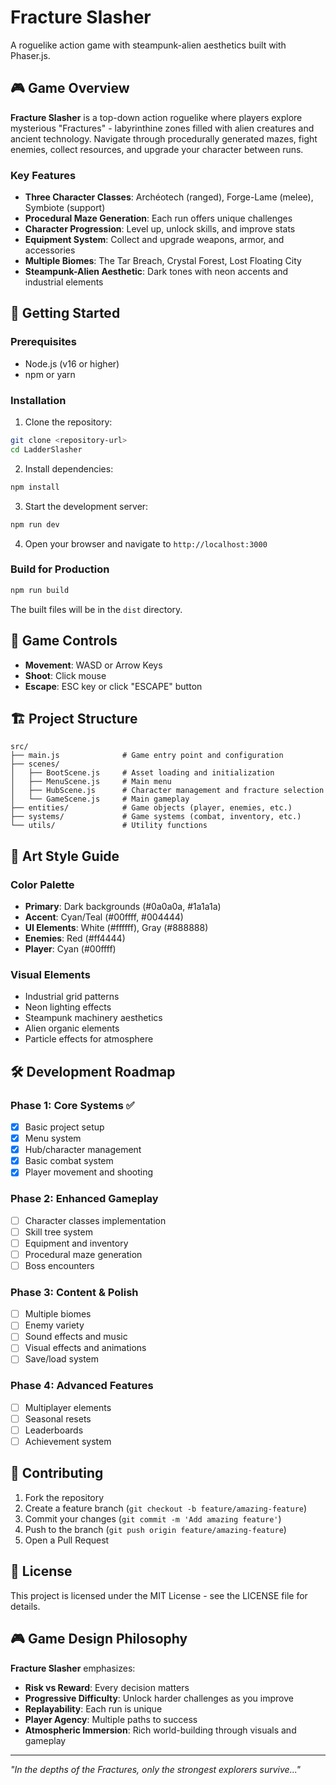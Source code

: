 # Fracture Slasher

A roguelike action game with steampunk-alien aesthetics built with Phaser.js.

## 🎮 Game Overview

**Fracture Slasher** is a top-down action roguelike where players explore mysterious "Fractures" - labyrinthine zones filled with alien creatures and ancient technology. Navigate through procedurally generated mazes, fight enemies, collect resources, and upgrade your character between runs.

### Key Features

- **Three Character Classes**: Archéotech (ranged), Forge-Lame (melee), Symbiote (support)
- **Procedural Maze Generation**: Each run offers unique challenges
- **Character Progression**: Level up, unlock skills, and improve stats
- **Equipment System**: Collect and upgrade weapons, armor, and accessories
- **Multiple Biomes**: The Tar Breach, Crystal Forest, Lost Floating City
- **Steampunk-Alien Aesthetic**: Dark tones with neon accents and industrial elements

## 🚀 Getting Started

### Prerequisites

- Node.js (v16 or higher)
- npm or yarn

### Installation

1. Clone the repository:
```bash
git clone <repository-url>
cd LadderSlasher
```

2. Install dependencies:
```bash
npm install
```

3. Start the development server:
```bash
npm run dev
```

4. Open your browser and navigate to `http://localhost:3000`

### Build for Production

```bash
npm run build
```

The built files will be in the `dist` directory.

## 🎯 Game Controls

- **Movement**: WASD or Arrow Keys
- **Shoot**: Click mouse
- **Escape**: ESC key or click "ESCAPE" button

## 🏗️ Project Structure

```
src/
├── main.js              # Game entry point and configuration
├── scenes/
│   ├── BootScene.js     # Asset loading and initialization
│   ├── MenuScene.js     # Main menu
│   ├── HubScene.js      # Character management and fracture selection
│   └── GameScene.js     # Main gameplay
├── entities/            # Game objects (player, enemies, etc.)
├── systems/             # Game systems (combat, inventory, etc.)
└── utils/               # Utility functions
```

## 🎨 Art Style Guide

### Color Palette
- **Primary**: Dark backgrounds (#0a0a0a, #1a1a1a)
- **Accent**: Cyan/Teal (#00ffff, #004444)
- **UI Elements**: White (#ffffff), Gray (#888888)
- **Enemies**: Red (#ff4444)
- **Player**: Cyan (#00ffff)

### Visual Elements
- Industrial grid patterns
- Neon lighting effects
- Steampunk machinery aesthetics
- Alien organic elements
- Particle effects for atmosphere

## 🛠️ Development Roadmap

### Phase 1: Core Systems ✅
- [x] Basic project setup
- [x] Menu system
- [x] Hub/character management
- [x] Basic combat system
- [x] Player movement and shooting

### Phase 2: Enhanced Gameplay
- [ ] Character classes implementation
- [ ] Skill tree system
- [ ] Equipment and inventory
- [ ] Procedural maze generation
- [ ] Boss encounters

### Phase 3: Content & Polish
- [ ] Multiple biomes
- [ ] Enemy variety
- [ ] Sound effects and music
- [ ] Visual effects and animations
- [ ] Save/load system

### Phase 4: Advanced Features
- [ ] Multiplayer elements
- [ ] Seasonal resets
- [ ] Leaderboards
- [ ] Achievement system

## 🤝 Contributing

1. Fork the repository
2. Create a feature branch (`git checkout -b feature/amazing-feature`)
3. Commit your changes (`git commit -m 'Add amazing feature'`)
4. Push to the branch (`git push origin feature/amazing-feature`)
5. Open a Pull Request

## 📝 License

This project is licensed under the MIT License - see the LICENSE file for details.

## 🎮 Game Design Philosophy

**Fracture Slasher** emphasizes:
- **Risk vs Reward**: Every decision matters
- **Progressive Difficulty**: Unlock harder challenges as you improve
- **Replayability**: Each run is unique
- **Player Agency**: Multiple paths to success
- **Atmospheric Immersion**: Rich world-building through visuals and gameplay

---

*"In the depths of the Fractures, only the strongest explorers survive..."*
